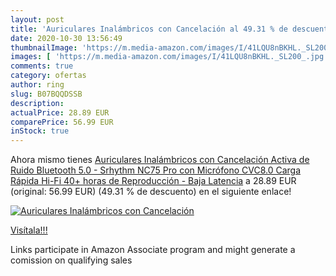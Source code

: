 ```yaml
---
layout: post
title: 'Auriculares Inalámbricos con Cancelación al 49.31 % de descuento'
date: 2020-10-30 13:56:49
thumbnailImage: 'https://m.media-amazon.com/images/I/41LQU8nBKHL._SL200_.jpg'
images: [ 'https://m.media-amazon.com/images/I/41LQU8nBKHL._SL200_.jpg' ]
comments: true
category: ofertas
author: ring
slug: B07BQQDSSB
description:
actualPrice: 28.89 EUR
comparePrice: 56.99 EUR
inStock: true
---
```


Ahora mismo tienes [Auriculares Inalámbricos con Cancelación Activa de Ruido Bluetooth 5.0 - Srhythm NC75 Pro con Micrófono CVC8.0  Carga Rápida  Hi-Fi  40+ horas de Reproducción - Baja Latencia](https://www.amazon.es/dp/B07BQQDSSB/?tag=tolees-21) a 28.89 EUR (original: 56.99 EUR) (49.31 %  de descuento) en el siguiente enlace!

[![Auriculares Inalámbricos con Cancelación](https://m.media-amazon.com/images/I/41LQU8nBKHL._SL200_.jpg)](https://www.amazon.es/dp/B07BQQDSSB/?tag=tolees-21)

[Visítala!!!](https://www.amazon.es/dp/B07BQQDSSB/?tag=tolees-21)

Links participate in Amazon Associate program and might generate a comission on qualifying sales
